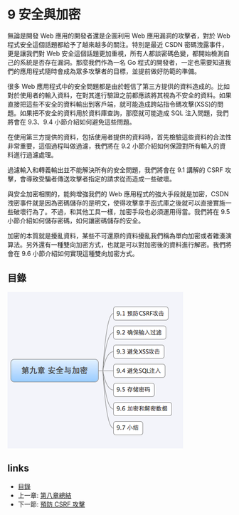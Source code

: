 # 9 安全與加密
無論是開發 Web 應用的開發者還是企圖利用 Web 應用漏洞的攻擊者，對於 Web 程式安全這個話題都給予了越來越多的關注。特別是最近 CSDN 密碼洩露事件，更是讓我們對 Web 安全這個話題更加重視，所有人都談密碼色變，都開始檢測自己的系統是否存在漏洞。那麼我們作為一名 Go 程式的開發者，一定也需要知道我們的應用程式隨時會成為眾多攻擊者的目標，並提前做好防範的準備。

很多 Web 應用程式中的安全問題都是由於輕信了第三方提供的資料造成的。比如對於使用者的輸入資料，在對其進行驗證之前都應該將其視為不安全的資料。如果直接把這些不安全的資料輸出到客戶端，就可能造成跨站指令碼攻擊(XSS)的問題。如果把不安全的資料用於資料庫查詢，那麼就可能造成 SQL 注入問題，我們將會在 9.3、9.4 小節介紹如何避免這些問題。

在使用第三方提供的資料，包括使用者提供的資料時，首先檢驗這些資料的合法性非常重要，這個過程叫做過濾，我們將在 9.2 小節介紹如何保證對所有輸入的資料進行過濾處理。

過濾輸入和轉義輸出並不能解決所有的安全問題，我們將會在 9.1 講解的 CSRF 攻擊，會導致受騙者傳送攻擊者指定的請求從而造成一些破壞。

與安全加密相關的，能夠增強我們的 Web 應用程式的強大手段就是加密，CSDN 洩密事件就是因為密碼儲存的是明文，使得攻擊拿手函式庫之後就可以直接實施一些破壞行為了。不過，和其他工具一樣，加密手段也必須運用得當。我們將在 9.5 小節介紹如何儲存密碼，如何讓密碼儲存的安全。

加密的本質就是擾亂資料，某些不可還原的資料擾亂我們稱為單向加密或者雜湊演算法。另外還有一種雙向加密方式，也就是可以對加密後的資料進行解密。我們將會在 9.6 小節介紹如何實現這種雙向加密方式。

## 目錄
  ![](images/navi9.png)

## links
   * [目錄](preface.md)
   * 上一章: [第八章總結](08.5.md)
   * 下一節: [預防 CSRF 攻擊](09.1.md)
